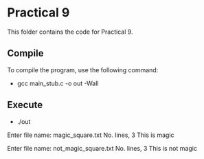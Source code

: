 # Practical 9

This folder contains the code for Practical 9.

## Compile

To compile the program, use the following command:

* gcc main_stub.c -o out -Wall

## Execute

* ./out

Enter file name: magic_square.txt
No. lines, 3
This is magic

Enter file name: not_magic_square.txt
No. lines, 3
This is not magic